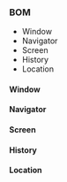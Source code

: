 ### BOM
* Window
* Navigator
* Screen
* History
* Location

#### Window

#### Navigator

#### Screen

#### History

#### Location
